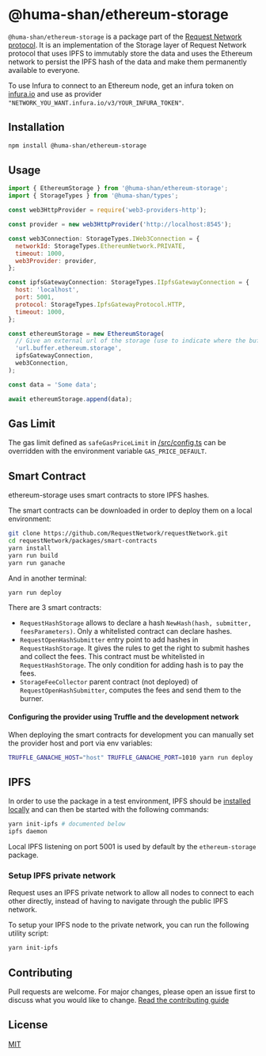 # @huma-shan/ethereum-storage

`@huma-shan/ethereum-storage` is a package part of the [Request Network protocol](https://github.com/RequestNetwork/requestNetwork).
It is an implementation of the Storage layer of Request Network protocol that uses IPFS to immutably store the data and uses the Ethereum network to persist the IPFS hash of the data and make them permanently available to everyone.

To use Infura to connect to an Ethereum node, get an infura token on [infura.io](infura.io) and
use as provider `"NETWORK_YOU_WANT.infura.io/v3/YOUR_INFURA_TOKEN"`.

## Installation

```bash
npm install @huma-shan/ethereum-storage
```

## Usage

```js
import { EthereumStorage } from '@huma-shan/ethereum-storage';
import { StorageTypes } from '@huma-shan/types';

const web3HttpProvider = require('web3-providers-http');

const provider = new web3HttpProvider('http://localhost:8545');

const web3Connection: StorageTypes.IWeb3Connection = {
  networkId: StorageTypes.EthereumNetwork.PRIVATE,
  timeout: 1000,
  web3Provider: provider,
};

const ipfsGatewayConnection: StorageTypes.IIpfsGatewayConnection = {
  host: 'localhost',
  port: 5001,
  protocol: StorageTypes.IpfsGatewayProtocol.HTTP,
  timeout: 1000,
};

const ethereumStorage = new EthereumStorage(
  // Give an external url of the storage (use to indicate where the buffer data are stored)
  'url.buffer.ethereum.storage',
  ipfsGatewayConnection,
  web3Connection,
);

const data = 'Some data';

await ethereumStorage.append(data);
```

## Gas Limit

The gas limit defined as `safeGasPriceLimit` in [/src/config.ts](./src/config.ts) can be overridden with the environment variable `GAS_PRICE_DEFAULT`.

## Smart Contract

ethereum-storage uses smart contracts to store IPFS hashes.

The smart contracts can be downloaded in order to deploy them on a local environment:

```bash
git clone https://github.com/RequestNetwork/requestNetwork.git
cd requestNetwork/packages/smart-contracts
yarn install
yarn run build
yarn run ganache
```

And in another terminal:

```bash
yarn run deploy
```

There are 3 smart contracts:

- `RequestHashStorage` allows to declare a hash `NewHash(hash, submitter, feesParameters)`. Only a whitelisted contract can declare hashes.
- `RequestOpenHashSubmitter` entry point to add hashes in `RequestHashStorage`. It gives the rules to get the right to submit hashes and collect the fees. This contract must be whitelisted in `RequestHashStorage`. The only condition for adding hash is to pay the fees.
- `StorageFeeCollector` parent contract (not deployed) of `RequestOpenHashSubmitter`, computes the fees and send them to the burner.

#### Configuring the provider using Truffle and the development network

When deploying the smart contracts for development you can manually set the provider host and port via env variables:

```bash
TRUFFLE_GANACHE_HOST="host" TRUFFLE_GANACHE_PORT=1010 yarn run deploy
```

## IPFS

In order to use the package in a test environment, IPFS should be [installed locally](https://docs.ipfs.io/guides/guides/install/) and can then be started with the following commands:

```bash
yarn init-ipfs # documented below
ipfs daemon
```

Local IPFS listening on port 5001 is used by default by the `ethereum-storage` package.

### Setup IPFS private network

Request uses an IPFS private network to allow all nodes to connect to each other directly,
instead of having to navigate through the public IPFS network.

To setup your IPFS node to the private network, you can run the following utility script:

```bash
yarn init-ipfs
```

## Contributing

Pull requests are welcome. For major changes, please open an issue first to discuss what you would like to change.
[Read the contributing guide](/CONTRIBUTING.md)

## License

[MIT](/LICENSE)
